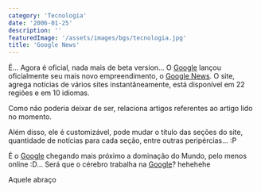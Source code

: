 ```yaml
---
category: 'Tecnologia'
date: '2006-01-25'
description: ''
featuredImage: '/assets/images/bgs/tecnologia.jpg'
title: 'Google News'
---
```


É... Agora é oficial, nada mais de beta version... O [Google](http://www.google.com.br/) lançou oficialmente seu mais novo empreendimento, o [Google News](http://news.google.com/). O site, agrega notícias de vários sites instantâneamente, está disponível em 22 regiões e em 10 idiomas.

Como não poderia deixar de ser, relaciona artigos referentes ao artigo lido no momento.

Além disso, ele é customizável, pode mudar o título das seções do site, quantidade de notícias para cada seção, entre outras peripércias... :P

É o [Google](http://www.google.com.br/) chegando mais próximo a dominação do Mundo, pelo menos online :D... Será que o cérebro trabalha na [Google](http://www.google.com.br/)? hehehehe

Aquele abraço
